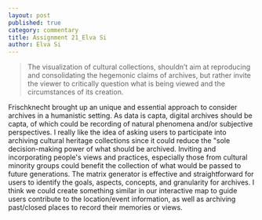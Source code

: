 ```yaml
---
layout: post
published: true
category: commentary
title: Assignment 21_Elva Si
author: Elva Si
---
```

> The visualization of cultural collections, shouldn’t aim at reproducing and consolidating the hegemonic claims of archives, but rather invite the viewer to critically question what is being viewed and the circumstances of its creation.
 
Frischknecht brought up an unique and essential approach to consider archives in a humanistic setting. As data is capta, digital archives should be capta, of which could be recording of natural phenomena and/or subjective perspectives. I really like the idea of asking users to participate into archiving cultural heritage collections since it could reduce the "sole decision-making power of what should be archived. Inviting and incorporating people's views and practices, especially those from cultural minority groups could benefit the collection of what would be passed to future generations. The matrix generator is effective and straightforward for users to identify the goals, aspects, concepts, and granularity for archives. I think we could create something similar in our interactive map to guide users contribute to the location/event information, as well as archiving past/closed places to record their memories or views.
